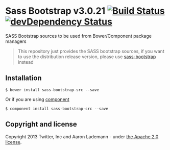 # Sass Bootstrap v3.0.21 [![Build Status](https://travis-ci.org/alademann/sass-bootstrap.png)](https://travis-ci.org/alademann/sass-bootstrap) [![devDependency Status](https://david-dm.org/alademann/sass-bootstrap/dev-status.png)](https://david-dm.org/alademann/sass-bootstrap#info=devDependencies)

SASS Bootstrap sources to be used from Bower/Component package managers

> This repository just provides the SASS bootstrap sources, if you want to use the distribution release version, please use [sass-bootstrap](https://david-dm.org/alademann/sass-bootstrap) instead

## Installation

```
$ bower install sass-bootstrap-src --save
```

Or if you are using [component](https://github.com)
```
$ component install sass-bootstrap-src --save
```

## Copyright and license

Copyright 2013 Twitter, Inc and Aaron Lademann - under [the Apache 2.0 license](LICENSE).
